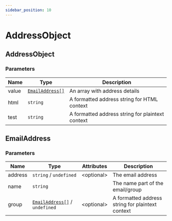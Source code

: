 ```yaml
---
sidebar_position: 10
---
```


# AddressObject

## AddressObject

### Parameters

| Name | Type | Description |
| --- | --- | --- |
| value | [`EmailAddress[]`](#email-address) | An array with address details |
| html | `string` | A formatted address string for HTML context |
| test | `string` | A formatted address string for plaintext context |

<a name="email-address"></a>

## EmailAddress

### Parameters

| Name | Type | Attributes | Description |
| --- | --- | --- | --- |
| address | `string` / `undefined` | &lt;optional&gt; | The email address |
| name | `string` | | The name part of the email/group |
| group | [`EmailAddress[]`](#email-address) / `undefined` | &lt;optional&gt; | A formatted address string for plaintext context |